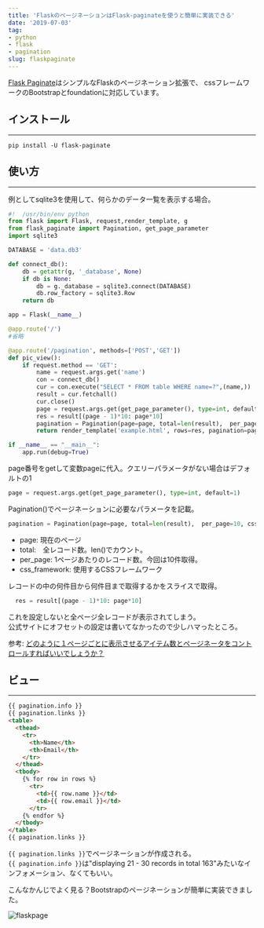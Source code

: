 ```yaml
---
title: 'FlaskのページネーションはFlask-paginateを使うと簡単に実装できる'
date: '2019-07-03'
tag:
- python
- flask
- pagination
slug: flaskpaginate
---
```


[Flask Paginate](https://flask-paginate.readthedocs.io/en/latest/)はシンプルなFlaskのページネーション拡張で、
cssフレームワークのBootstrapとfoundationに対応しています。

## インストール
---

```
pip install -U flask-paginate
```

## 使い方
---

例としてsqlite3を使用して、何らかのデータ一覧を表示する場合。

```py
#!  /usr/bin/env python
from flask import Flask, request,render_template, g
from flask_paginate import Pagination, get_page_parameter
import sqlite3

DATABASE = 'data.db3'

def connect_db():
    db = getattr(g, '_database', None)
    if db is None:
        db = g._database = sqlite3.connect(DATABASE)
        db.row_factory = sqlite3.Row
    return db

app = Flask(__name__)

@app.route('/')
#省略

@app.route('/pagination', methods=['POST','GET'])
def pic_view():
    if request.method == 'GET':
        name = request.args.get('name')
        con = connect_db()
        cur = con.execute("SELECT * FROM table WHERE name=?",(name,))
        result = cur.fetchall()
        cur.close()
        page = request.args.get(get_page_parameter(), type=int, default=1)
        res = result[(page - 1)*10: page*10]
        pagination = Pagination(page=page, total=len(result),  per_page=10, css_framework='bootstrap4')
        return render_template('example.html', rows=res, pagination=pagination)

if __name__ == "__main__":
    app.run(debug=True)
```


page番号をgetして変数pageに代入。クエリーパラメータがない場合はデフォルトの1


```py
page = request.args.get(get_page_parameter(), type=int, default=1)
```


Pagination()でページネーションに必要なパラメータを記載。

```python
pagination = Pagination(page=page, total=len(result),  per_page=10, css_framework='bootstrap4')
```


- page: 現在のページ
- total:　全レコード数。len()でカウント。
- per_page: 1ページあたりのレコード数。今回は10件取得。
- css_framework: 使用するCSSフレームワーク


レコードの中の何件目から何件目まで取得するかをスライスで取得。

```python
  res = result[(page - 1)*10: page*10]
```

これを設定しないと全ページ全レコードが表示されてしまう。  
公式サイトにオフセットの設定は書いてなかったので少しハマったところ。  

参考: [どのように１ページごとに表示させるアイテム数とページネータをコントロールすればいいでしょうか？](https://ja.stackoverflow.com/questions/44885/%E3%81%A9%E3%81%AE%E3%82%88%E3%81%86%E3%81%AB%EF%BC%91%E3%83%9A%E3%83%BC%E3%82%B8%E3%81%94%E3%81%A8%E3%81%AB%E8%A1%A8%E7%A4%BA%E3%81%95%E3%81%9B%E3%82%8B%E3%82%A2%E3%82%A4%E3%83%86%E3%83%A0%E6%95%B0%E3%81%A8%E3%83%9A%E3%83%BC%E3%82%B8%E3%83%8D%E3%83%BC%E3%82%BF%E3%82%92%E3%82%B3%E3%83%B3%E3%83%88%E3%83%AD%E3%83%BC%E3%83%AB%E3%81%99%E3%82%8C%E3%81%B0%E3%81%84%E3%81%84%E3%81%8B)

## ビュー
---

```html
{{ pagination.info }}
{{ pagination.links }}
<table>
  <thead>
    <tr>
      <th>Name</th>
      <th>Email</th>
    </tr>
  </thead>
  <tbody>
    {% for row in rows %}
      <tr>
        <td>{{ row.name }}</td>
        <td>{{ row.email }}</td>
      </tr>
    {% endfor %}
  </tbody>
</table>
{{ pagination.links }}
```


`{{ pagination.links }}`でページネーションが作成される。  
`{{ pagination.info }}`は"displaying 21 - 30 records in total 163"みたいなインフォメーション、なくてもいい。

こんなかんじでよく見る？Bootstrapのページネーションが簡単に実装できました。

![flaskpage](../../../images/flask_page.gif)
